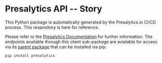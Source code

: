# Presalytics API -- Story
This Python package is automatically generated by the Presalytics.io CI/CD process.  This respository is here for reference.

Please refer to the [Presalytics Documentation](https://presalytics.io/docs) for further information.  The endpoints available through this client sub-package are avialable for access via its [parent package](https://github.com/presalytics/ooxml-automation-python-client) that can be installed via pip:

~~~~bash
pip install presalytics
~~~~


